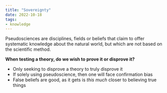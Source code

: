 ```yaml
---
title: "Sovereignty"
date: 2022-10-18
tags:
- knowledge
---
```


Pseudosciences are disciplines, fields or beliefs that claim to offer systematic knowledge about the natural world, but which are not based on the scientific method. 

**When testing a theory, do we wish to prove it or disprove it?**
- Only seeking to disprove a theory to truly disprove it
- If solely using pseudoscience, then one will face confirmation bias
- False beliefs are good, as it gets is *this much* closer to believing true things